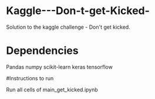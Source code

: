 # Kaggle---Don-t-get-Kicked-
Solution to the kaggle challenge - Don't get kicked.

# Dependencies
Pandas
numpy
scikit-learn
keras
tensorflow

#Instructions to run

Run all cells of main_get_kicked.ipynb
